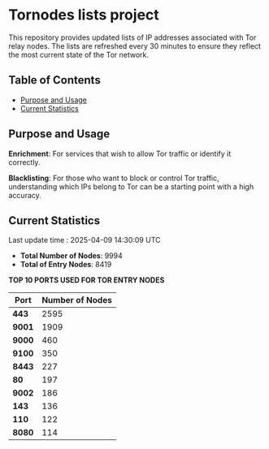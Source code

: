# Tornodes lists project

This repository provides updated lists of IP addresses associated with Tor relay nodes. The lists are refreshed every 30 minutes to ensure they reflect the most current state of the Tor network.

## Table of Contents

- [Purpose and Usage](#purpose-and-usage)
- [Current Statistics](#current-statistics)


## Purpose and Usage

**Enrichment**: For services that wish to allow Tor traffic or identify it correctly.

**Blacklisting**: For those who want to block or control Tor traffic, understanding which IPs belong to Tor can be a starting point with a high accuracy.

## Current Statistics

Last update time : 2025-04-09 14:30:09 UTC

- **Total Number of Nodes**: 9994
- **Total of Entry Nodes**: 8419

**TOP 10 PORTS USED FOR TOR ENTRY NODES**

| **Port** | **Number of Nodes** |
|------|-----------------|
| **443**   | 2595  |
| **9001**   | 1909  |
| **9000**   | 460  |
| **9100**   | 350  |
| **8443**   | 227  |
| **80**   | 197  |
| **9002**   | 186  |
| **143**   | 136  |
| **110**   | 122  |
| **8080**   | 114  |

